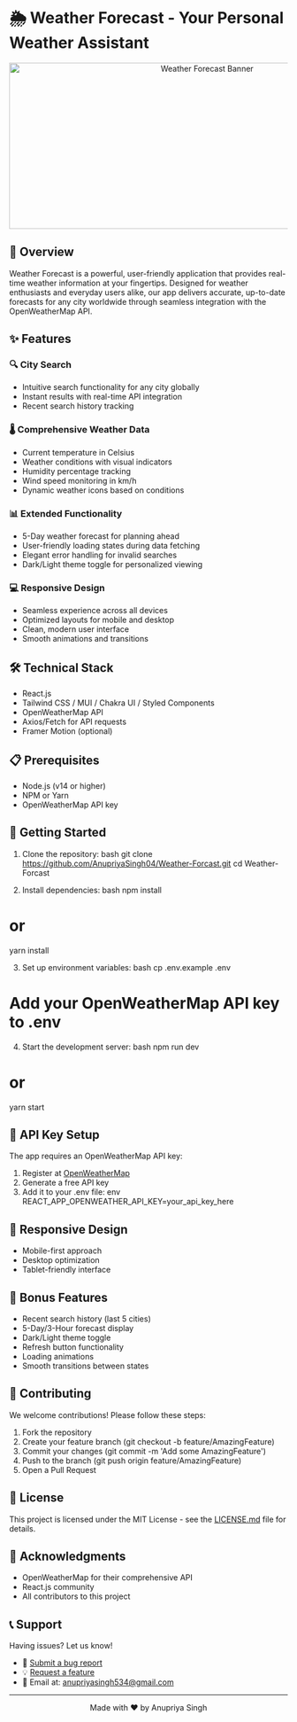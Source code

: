 # 🌦 Weather Forecast - Your Personal Weather Assistant
<div align="center">
  <img src="./demo.gif" alt="Weather Forecast Banner" height="300" width="700" />
</div>

## 🌟 Overview
Weather Forecast is a powerful, user-friendly application that provides real-time weather information at your fingertips. Designed for weather enthusiasts and everyday users alike, our app delivers accurate, up-to-date forecasts for any city worldwide through seamless integration with the OpenWeatherMap API.

## ✨ Features
### 🔍 City Search
- Intuitive search functionality for any city globally
- Instant results with real-time API integration
- Recent search history tracking

### 🌡 Comprehensive Weather Data
- Current temperature in Celsius
- Weather conditions with visual indicators
- Humidity percentage tracking
- Wind speed monitoring in km/h
- Dynamic weather icons based on conditions

### 📊 Extended Functionality
- 5-Day weather forecast for planning ahead
- User-friendly loading states during data fetching
- Elegant error handling for invalid searches
- Dark/Light theme toggle for personalized viewing

### 💻 Responsive Design
- Seamless experience across all devices
- Optimized layouts for mobile and desktop
- Clean, modern user interface
- Smooth animations and transitions

## 🛠 Technical Stack
- React.js
- Tailwind CSS / MUI / Chakra UI / Styled Components
- OpenWeatherMap API
- Axios/Fetch for API requests
- Framer Motion (optional)

## 📋 Prerequisites
- Node.js (v14 or higher)
- NPM or Yarn
- OpenWeatherMap API key

## 🚀 Getting Started
1. Clone the repository:
bash
git clone https://github.com/AnupriyaSingh04/Weather-Forcast.git
cd Weather-Forcast


2. Install dependencies:
bash
npm install
# or
yarn install


3. Set up environment variables:
bash
cp .env.example .env
# Add your OpenWeatherMap API key to .env


4. Start the development server:
bash
npm run dev
# or
yarn start



## 🔑 API Key Setup
The app requires an OpenWeatherMap API key:
1. Register at [OpenWeatherMap](https://openweathermap.org/api)
2. Generate a free API key
3. Add it to your .env file:
env
REACT_APP_OPENWEATHER_API_KEY=your_api_key_here


## 📱 Responsive Design
- Mobile-first approach
- Desktop optimization
- Tablet-friendly interface


## 🎯 Bonus Features
- Recent search history (last 5 cities)
- 5-Day/3-Hour forecast display
- Dark/Light theme toggle
- Refresh button functionality
- Loading animations
- Smooth transitions between states

## 🤝 Contributing
We welcome contributions! Please follow these steps:
1. Fork the repository
2. Create your feature branch (git checkout -b feature/AmazingFeature)
3. Commit your changes (git commit -m 'Add some AmazingFeature')
4. Push to the branch (git push origin feature/AmazingFeature)
5. Open a Pull Request

## 📄 License
This project is licensed under the MIT License - see the [LICENSE.md](LICENSE.md) file for details.

## 🙏 Acknowledgments
- OpenWeatherMap for their comprehensive API
- React.js community
- All contributors to this project

## 📞 Support
Having issues? Let us know!
- 🐛 [Submit a bug report](https://github.com/AnupriyaSingh04/Weather-Forcast/issues)
- 💡 [Request a feature](https://github.com/AnupriyaSingh04/Weather-Forcast/issues)
- 📧 Email at: anupriyasingh534@gmail.com
  
---
<div align="center">
  Made with ❤ by Anupriya Singh
</div>
